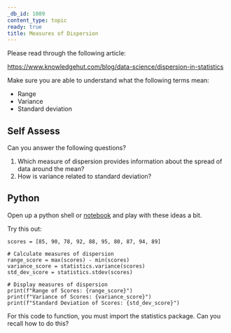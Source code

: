 ```yaml
---
_db_id: 1089
content_type: topic
ready: true
title: Measures of Dispersion
---
```


Please read through the following article:

https://www.knowledgehut.com/blog/data-science/dispersion-in-statistics

Make sure you are able to understand what the following terms mean:

- Range
- Variance 
- Standard deviation

## Self Assess

Can you answer the following questions?

1. Which measure of dispersion provides information about the spread of data around the mean?
2. How is variance related to standard deviation?

## Python

Open up a python shell or [notebook](notebook.ipynb) and play with these ideas a bit.

Try this out:

```
scores = [85, 90, 78, 92, 88, 95, 80, 87, 94, 89]

# Calculate measures of dispersion
range_score = max(scores) - min(scores)
variance_score = statistics.variance(scores)
std_dev_score = statistics.stdev(scores)

# Display measures of dispersion
print(f"Range of Scores: {range_score}")
print(f"Variance of Scores: {variance_score}")
print(f"Standard Deviation of Scores: {std_dev_score}")
```

For this code to function, you must import the statistics package. 
Can you recall how to do this?